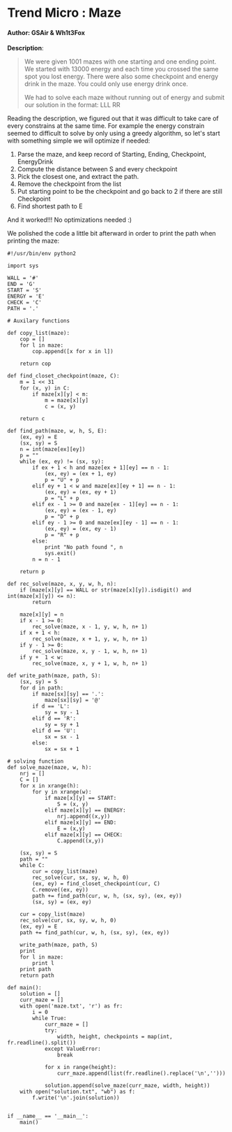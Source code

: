 # Trend Micro : Maze

#### Author: GSAir & Wh1t3Fox

**Description**:
> We were given 1001 mazes with one starting and one ending point.
> We started with 13000 energy and each time you crossed the same spot you lost energy.
> There were also some checkpoint and energy drink in the maze. You could only use energy drink once.
>
> We had to solve each maze without running out of energy and submit our solution in the format:
> LLL
> RR

Reading the description, we figured out that it was difficult to take care of every constrains at the same time. For example the energy constrain seemed to difficult to solve by only using a greedy algorithm, so let's start with something simple we will optimize if needed:

 1. Parse the maze, and keep record of Starting, Ending, Checkpoint, EnergyDrink
 2. Compute the distance between S and every checkpoint
 3. Pick the closest one, and extract the path.
 4. Remove the checkpoint from the list
 5. Put starting point to be the checkpoint and go back to 2 if there are still Checkpoint
 6. Find shortest path to E

And it worked!!! No optimizations needed :)

We polished the code a little bit afterward in order to print the path when printing the maze:

    #!/usr/bin/env python2

    import sys

    WALL = '#'
    END = 'G'
    START = 'S'
    ENERGY = 'E'
    CHECK = 'C'
    PATH = '.'

    # Auxilary functions

    def copy_list(maze):
    	cop = []
    	for l in maze:
    		cop.append([x for x in l])

    	return cop

    def find_closet_checkpoint(maze, C):
    	m = 1 << 31
    	for (x, y) in C:
    		if maze[x][y] < m:
    			m = maze[x][y]
    			c = (x, y)

    	return c

    def find_path(maze, w, h, S, E):
    	(ex, ey) = E
    	(sx, sy) = S
    	n = int(maze[ex][ey])
    	p = ""
    	while (ex, ey) != (sx, sy):
    		if ex + 1 < h and maze[ex + 1][ey] == n - 1:
    			(ex, ey) = (ex + 1, ey)
    			p = "U" + p
    		elif ey + 1 < w and maze[ex][ey + 1] == n - 1:
    			(ex, ey) = (ex, ey + 1)
    			p = "L" + p
    		elif ex - 1 >= 0 and maze[ex - 1][ey] == n - 1:
    			(ex, ey) = (ex - 1, ey)
    			p = "D" + p
    		elif ey - 1 >= 0 and maze[ex][ey - 1] == n - 1:
    			(ex, ey) = (ex, ey - 1)
    			p = "R" + p
    		else:
    			print "No path found ", n
    			sys.exit()
    		n = n - 1

    	return p

    def rec_solve(maze, x, y, w, h, n):
    	if (maze[x][y] == WALL or str(maze[x][y]).isdigit() and int(maze[x][y]) <= n):
    		return

    	maze[x][y] = n
    	if x - 1 >= 0:
    		rec_solve(maze, x - 1, y, w, h, n+ 1)
    	if x + 1 < h:
    		rec_solve(maze, x + 1, y, w, h, n+ 1)
    	if y - 1 >= 0:
    		rec_solve(maze, x, y - 1, w, h, n+ 1)
    	if y +  1 < w:
    		rec_solve(maze, x, y + 1, w, h, n+ 1)

    def write_path(maze, path, S):
    	(sx, sy) = S
    	for d in path:
    		if maze[sx][sy] == '.':
    			maze[sx][sy] = '@'
    		if d == 'L':
    			sy = sy - 1
    		elif d == 'R':
    			sy = sy + 1
    		elif d == 'U':
    			sx = sx - 1
    		else:
    			sx = sx + 1

    # solving function
    def solve_maze(maze, w, h):
    	nrj = []
    	C = []
    	for x in xrange(h):
    		for y in xrange(w):
    			if maze[x][y] == START:
    				S = (x, y)
    			elif maze[x][y] == ENERGY:
    				nrj.append((x,y))
    			elif maze[x][y] == END:
    				E = (x,y)
    			elif maze[x][y] == CHECK:
    				C.append((x,y))

    	(sx, sy) = S
    	path = ""
    	while C:
    		cur = copy_list(maze)
    		rec_solve(cur, sx, sy, w, h, 0)
    		(ex, ey) = find_closet_checkpoint(cur, C)
    		C.remove((ex, ey))
    		path += find_path(cur, w, h, (sx, sy), (ex, ey))
    		(sx, sy) = (ex, ey)

    	cur = copy_list(maze)
    	rec_solve(cur, sx, sy, w, h, 0)
    	(ex, ey) = E
    	path += find_path(cur, w, h, (sx, sy), (ex, ey))

    	write_path(maze, path, S)
    	print
    	for l in maze:
    		print l
    	print path
    	return path

    def main():
    	solution = []
    	curr_maze = []
    	with open('maze.txt', 'r') as fr:
    		i = 0
    		while True:
    			curr_maze = []
    			try:
    				width, height, checkpoints = map(int, fr.readline().split())
    			except ValueError:
    				break

    			for x in range(height):
    				curr_maze.append(list(fr.readline().replace('\n','')))

    			solution.append(solve_maze(curr_maze, width, height))
    	with open("solution.txt", "wb") as f:
    		f.write('\n'.join(solution))


    if __name__ == '__main__':
    	main()
